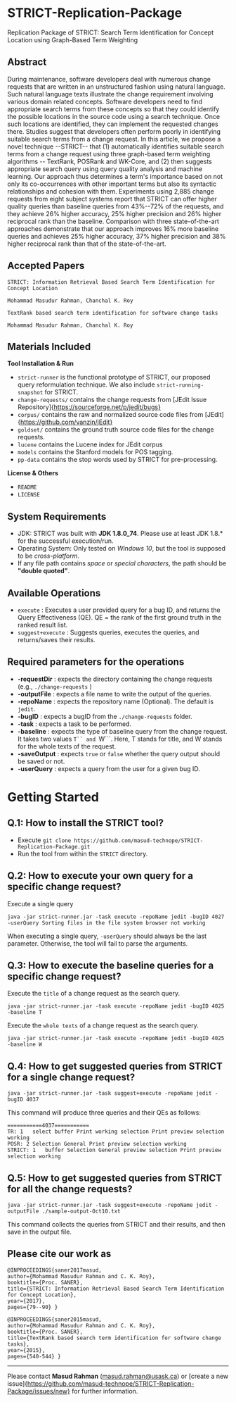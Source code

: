 STRICT-Replication-Package
==============================================
Replication Package of STRICT: Search Term Identification for Concept Location using Graph-Based Term Weighting


Abstract
--------------------------------
During maintenance, software developers deal with numerous  change requests that are written in an unstructured fashion using natural language.
Such natural language texts illustrate the change requirement involving various domain related concepts. 
Software developers need to find appropriate search terms from these concepts so that they could identify the possible locations in the source code using a search technique. 
Once such locations are identified, they can implement the requested changes there.
Studies suggest that developers often perform poorly in identifying suitable search terms from a change request. 
In this article, we propose a novel technique --STRICT-- that (1) automatically identifies suitable search terms from a change request using three graph-based term weighting algorithms -- TextRank, POSRank and WK-Core, and (2) then suggests appropriate search query using query quality analysis and machine learning. Our approach thus 
determines a term's importance based on not only its co-occurrences with other important terms but also its syntactic relationships and cohesion with them. Experiments using 2,885 change requests from eight subject systems report that STRICT can offer higher quality queries 
than baseline queries from 43%--72% of the requests, and they achieve 26% higher accuracy, 25% higher precision and 26% higher reciprocal rank than the baseline. 
Comparison with three state-of-the-art approaches demonstrate that our approach improves 16% more baseline queries and achieves 25% higher accuracy, 
37% higher precision and 38% higher reciprocal rank than that of the state-of-the-art.


Accepted Papers
-------------------------------
```
STRICT: Information Retrieval Based Search Term Identification for Concept Location

Mohammad Masudur Rahman, Chanchal K. Roy
```
```
TextRank based search term identification for software change tasks

Mohammad Masudur Rahman, Chanchal K. Roy
```

Materials Included
----------------------------------------
**Tool Installation & Run**

- ```strict-runner``` is the functional prototype of STRICT, our proposed query reformulation technique. 
We also include ```strict-running-snapshot``` for STRICT.
- ```change-requests/``` contains the change requests from [JEdit Issue Repository]{https://sourceforge.net/p/jedit/bugs}
- ```corpus/``` contains the raw and normalized source code files from [JEdit]{https://github.com/vanzin/jEdit}
- ```goldset/``` contains the ground truth source code files for the change requests.  
- ```lucene``` contains the Lucene index for JEdit corpus
- ```models``` contains the Stanford models for POS tagging.
- ```pp-data``` contains the stop words used by STRICT for pre-processing. 

**License & Others**

- ```README```
- ```LICENSE```

System Requirements
---------------------------
- JDK: STRICT was built with **JDK 1.8.0_74**. Please use at least JDK 1.8.* for the successful execution/run.
- Operating System: Only tested on *Windows 10*, but the tool is supposed to be *cross-platform*.
- If any file path contains *space* or *special characters*, the path should be **"double quoted"**.

Available Operations
----------------------------
- ```execute``` :  Executes a user provided query for a bug ID, and returns the Query Effectiveness (QE). QE = the rank of the first ground truth in the ranked result list.
- ```suggest+execute``` :  Suggests queries, executes the queries, and returns/saves their results.


Required parameters for the operations
-----------------------------------------------
-  **-requestDir** : expects the directory containing the change requests (e.g., ```./change-requests``` )
-  **-outputFile** : expects a file name to write the output of the queries.
-  **-repoName** : expects the repository name (Optional). The default is ```jedit```.
-  **-bugID** : expects a bugID from the ```./change-requests``` folder.
-  **-task** : expects a task to be performed.
-  **-baseline** : expects the type of baseline query from the change request. It takes two values ```T`` and ```W```. Here, T stands for title, and W stands for the whole texts of the request.
-  **-saveOutput** : expects ```true``` or ```false``` whether the query output should be saved or not.
-  **-userQuery** : expects a query from the user for a given bug ID.


Getting Started
==================================================

Q.1: How to install the STRICT tool?
--------------------------------------------------
- Execute ```git clone https://github.com/masud-technope/STRICT-Replication-Package.git```
- Run the tool from within the ```STRICT``` directory.


Q.2: How to execute your own query for a specific change request?
-----------------------------------------------------------------------------------
Execute a single query
```
java -jar strict-runner.jar -task execute -repoName jedit -bugID 4027 -userQuery Sorting files in the file system browser not working
```
When executing a single query, ```-userQuery``` should always be the last parameter. Otherwise, the tool will fail to parse the arguments.


Q.3: How to execute the baseline queries for a specific change request?
-----------------------------------------------------------------------------------
Execute the ```title``` of a change request as the search query.

```
java -jar strict-runner.jar -task execute -repoName jedit -bugID 4025 -baseline T
```

Execute the ```whole texts``` of a change request as the search query.
```
java -jar strict-runner.jar -task execute -repoName jedit -bugID 4025 -baseline W
```

Q.4: How to get suggested queries from STRICT for a single change request?
-------------------------------------------------------
```
java -jar strict-runner.jar -task suggest+execute -repoName jedit -bugID 4037
```
This command will produce three queries and their QEs as follows:
```
===========4037===========
TR: 1	select buffer Print working selection Print preview selection working
POSR: 2	Selection General Print preview selection working
STRICT: 1	buffer Selection General preview selection Print preview selection working
```

Q.5: How to get suggested queries from STRICT for all the change requests?
--------------------------------------------------------------------------
```
java -jar strict-runner.jar -task suggest+execute -repoName jedit -outputFile ./sample-output-Oct10.txt
```
This command collects the queries from STRICT and their results, and then save in the output file.


Please cite our work as
------------------------------------------------------------
```
@INPROCEEDINGS{saner2017masud,
author={Mohammad Masudur Rahman and C. K. Roy},
booktitle={Proc. SANER},
title={STRICT: Information Retrieval Based Search Term Identification for Concept Location},
year={2017},
pages={79--90} }
```
```
@INPROCEEDINGS{saner2015masud,
author={Mohammad Masudur Rahman and C. K. Roy},
booktitle={Proc. SANER},
title={TextRank based search term identification for software change tasks},
year={2015},
pages={540-544} }
```
--------------------------------------------
Please contact **Masud Rahman** (masud.rahman@usask.ca) or [create a new issue]{https://github.com/masud-technope/STRICT-Replication-Package/issues/new} for further information.





